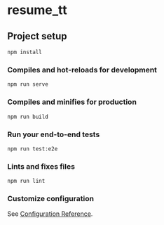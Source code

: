 # resume_tt

## Project setup
```
npm install
```

### Compiles and hot-reloads for development
```
npm run serve
```

### Compiles and minifies for production
```
npm run build
```

### Run your end-to-end tests
```
npm run test:e2e
```

### Lints and fixes files
```
npm run lint
```

### Customize configuration
See [Configuration Reference](https://cli.vuejs.org/config/).
